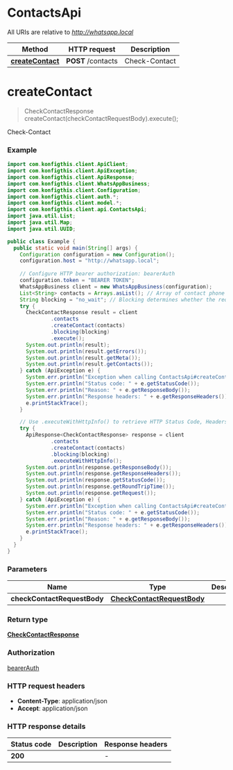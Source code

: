 # ContactsApi

All URIs are relative to *http://whatsapp.local*

| Method | HTTP request | Description |
|------------- | ------------- | -------------|
| [**createContact**](ContactsApi.md#createContact) | **POST** /contacts | Check-Contact |


<a name="createContact"></a>
# **createContact**
> CheckContactResponse createContact(checkContactRequestBody).execute();

Check-Contact

### Example
```java
import com.konfigthis.client.ApiClient;
import com.konfigthis.client.ApiException;
import com.konfigthis.client.ApiResponse;
import com.konfigthis.client.WhatsAppBusiness;
import com.konfigthis.client.Configuration;
import com.konfigthis.client.auth.*;
import com.konfigthis.client.model.*;
import com.konfigthis.client.api.ContactsApi;
import java.util.List;
import java.util.Map;
import java.util.UUID;

public class Example {
  public static void main(String[] args) {
    Configuration configuration = new Configuration();
    configuration.host = "http://whatsapp.local";
    
    // Configure HTTP bearer authorization: bearerAuth
    configuration.token = "BEARER TOKEN";
    WhatsAppBusiness client = new WhatsAppBusiness(configuration);
    List<String> contacts = Arrays.asList(); // Array of contact phone numbers. The numbers can be in any standard telephone number format.
    String blocking = "no_wait"; // Blocking determines whether the request should wait for the processing to complete (synchronous) or not (asynchronous).
    try {
      CheckContactResponse result = client
              .contacts
              .createContact(contacts)
              .blocking(blocking)
              .execute();
      System.out.println(result);
      System.out.println(result.getErrors());
      System.out.println(result.getMeta());
      System.out.println(result.getContacts());
    } catch (ApiException e) {
      System.err.println("Exception when calling ContactsApi#createContact");
      System.err.println("Status code: " + e.getStatusCode());
      System.err.println("Reason: " + e.getResponseBody());
      System.err.println("Response headers: " + e.getResponseHeaders());
      e.printStackTrace();
    }

    // Use .executeWithHttpInfo() to retrieve HTTP Status Code, Headers and Request
    try {
      ApiResponse<CheckContactResponse> response = client
              .contacts
              .createContact(contacts)
              .blocking(blocking)
              .executeWithHttpInfo();
      System.out.println(response.getResponseBody());
      System.out.println(response.getResponseHeaders());
      System.out.println(response.getStatusCode());
      System.out.println(response.getRoundTripTime());
      System.out.println(response.getRequest());
    } catch (ApiException e) {
      System.err.println("Exception when calling ContactsApi#createContact");
      System.err.println("Status code: " + e.getStatusCode());
      System.err.println("Reason: " + e.getResponseBody());
      System.err.println("Response headers: " + e.getResponseHeaders());
      e.printStackTrace();
    }
  }
}

```

### Parameters

| Name | Type | Description  | Notes |
|------------- | ------------- | ------------- | -------------|
| **checkContactRequestBody** | [**CheckContactRequestBody**](CheckContactRequestBody.md)|  | |

### Return type

[**CheckContactResponse**](CheckContactResponse.md)

### Authorization

[bearerAuth](../README.md#bearerAuth)

### HTTP request headers

 - **Content-Type**: application/json
 - **Accept**: application/json

### HTTP response details
| Status code | Description | Response headers |
|-------------|-------------|------------------|
| **200** |  |  -  |

